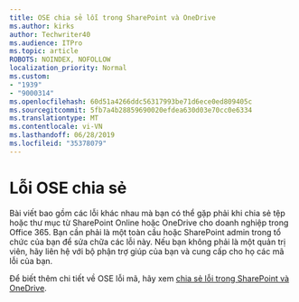 ```yaml
---
title: OSE chia sẻ lỗi trong SharePoint và OneDrive
ms.author: kirks
author: Techwriter40
ms.audience: ITPro
ms.topic: article
ROBOTS: NOINDEX, NOFOLLOW
localization_priority: Normal
ms.custom:
- "1939"
- "9000314"
ms.openlocfilehash: 60d51a4266ddc56317993be71d6ece0ed809405c
ms.sourcegitcommit: 5fb7a4b28859690020efdea630d03e70cc0e6334
ms.translationtype: MT
ms.contentlocale: vi-VN
ms.lasthandoff: 06/28/2019
ms.locfileid: "35378079"
---
```

# <a name="ose-sharing-errors"></a>Lỗi OSE chia sẻ

Bài viết bao gồm các lỗi khác nhau mà bạn có thể gặp phải khi chia sẻ tệp hoặc thư mục từ SharePoint Online hoặc OneDrive cho doanh nghiệp trong Office 365. Bạn cần phải là một toàn cầu hoặc SharePoint admin trong tổ chức của bạn để sửa chữa các lỗi này. Nếu bạn không phải là một quản trị viên, hãy liên hệ với bộ phận trợ giúp của bạn và cung cấp cho họ các mã lỗi của bạn.

Để biết thêm chi tiết về OSE lỗi mã, hãy xem [chia sẻ lỗi trong SharePoint và OneDrive](https://docs.microsoft.com/sharepoint/sharepoint-onedrive-error-message).
